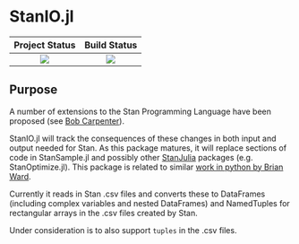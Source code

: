 # StanIO.jl

| **Project Status**          |  **Build Status** |
|:---------------------------:|:-----------------:|
|![][project-status-img] | ![][CI-build] |

[CI-build]: https://github.com/stanjulia/StanIO.jl/workflows/CI/badge.svg?branch=master
[issues-url]: https://github.com/stanjulia/StanIO.jl/issues
[project-status-img]: https://img.shields.io/badge/lifecycle-experimental-orange.svg

## Purpose

A number of extensions to the Stan Programming Language have been proposed (see [Bob Carpenter](https://statmodeling.stat.columbia.edu/wp-content/uploads/2021/10/carpenter-probprog2021.pdf)).

StanIO.jl will track the consequences of these changes in both input and output needed for Stan. As this package matures, it will replace sections of code in StanSample.jl and possibly other [StanJulia](https://github.com/StanJulia) packages (e.g. StanOptimize.jl). This package is related to similar [work in python by Brian Ward](https://github.com/WardBrian/stanio).

Currently it reads in Stan .csv files and converts these to DataFrames (including complex variables and nested DataFrames) and NamedTuples for rectangular arrays in the .csv files created by Stan.

Under consideration is to also support `tuples` in the .csv files.

